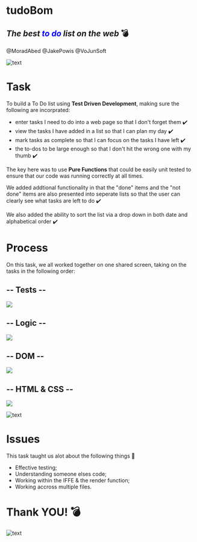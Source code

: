 # tudoBom
*The best  <font color="blue"> to do</font> list on the web* :bomb:
---


@MoradAbed @JakePowis @VoJunSoft 


![text](https://media.giphy.com/media/ce1moFx5xGZJylySZl/giphy.gif)

# Task

To build a To Do list using <b>**Test Driven Development**</b>, making sure the following are incorprated:
- enter tasks I need to do into a web page so that I don't forget them :heavy_check_mark:
- view the tasks I have added in a list so that I can plan my day :heavy_check_mark:
- mark tasks as complete so that I can focus on the tasks I have left :heavy_check_mark:
- the to-dos to be large enough so that I don't hit the wrong one with my thumb :heavy_check_mark:

The key here was to use <b>**Pure Functions**</b> that could be easily unit tested to ensure that our code was running correctly at all times.

We added addtional functionality in that the "done" items and the "not done" items are also presented into seperate lists so that the user can clearly see what tasks are left to do :heavy_check_mark:

We also added the ability to sort the list via a drop down in both date and alphabetical order :heavy_check_mark:


# Process

On this task, we all worked together on one shared screen, taking on the tasks in the following order: 


##    -- Tests --

![](http://files.softicons.com/download/system-icons/ikons-icons-by-studiotwentyeight/png/128/Down.png)

##   -- Logic --

![](http://files.softicons.com/download/system-icons/ikons-icons-by-studiotwentyeight/png/128/Down.png)

##    -- DOM --

![](http://files.softicons.com/download/system-icons/ikons-icons-by-studiotwentyeight/png/128/Down.png)

##    -- HTML & CSS --


![](http://files.softicons.com/download/system-icons/ikons-icons-by-studiotwentyeight/png/128/Down.png)
 

![text](https://i.ibb.co/DMdPN2n/Webp-net-resizeimage.png)


# Issues

This task taught us alot about the following things :star2:

- Effective testing;
- Understanding someone elses code;
- Working within the IFFE & the render function;
- Working accross multiple files.



# Thank YOU! :bomb:


![text](https://media0.giphy.com/media/23kXnyr4V92NPKdKMX/giphy.gif)



